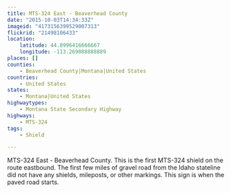 ```yaml
---
title: MTS-324 East - Beaverhead County
date: "2015-10-03T14:34:33Z"
imageid: "4173156399529007313"
flickrid: "21498106433"
location:
    latitude: 44.8996416666667
    longitude: -113.269088888889
places: []
counties:
    - Beaverhead County|Montana|United States
countries:
    - United States
states:
    - Montana|United States
highwaytypes:
    - Montana State Secondary Highway
highways:
    - MTS-324
tags:
    - Shield

---
```

MTS-324 East - Beaverhead County.  This is the first MTS-324 shield on the route eastbound.  The first few miles of gravel road from the Idaho stateline did not have any shields, mileposts, or other markings.  This sign is when the paved road starts.